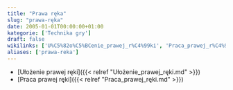 ```yaml
---
title: "Prawa ręka"
slug: "prawa-ręka"
date: 2005-01-01T00:00:00+01:00
kategorie: ['Technika gry']
draft: false
wikilinks: ['U%C5%82o%C5%BCenie_prawej_r%C4%99ki', 'Praca_prawej_r%C4%99ki']
aliases: ['prawa-reka']
---
```

  - [Ułożenie prawej ręki]({{< relref "Ułożenie_prawej_ręki.md" >}})
  - [Praca prawej ręki]({{< relref "Praca_prawej_ręki.md" >}})

